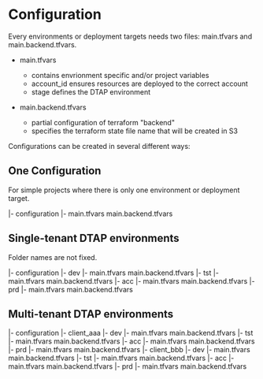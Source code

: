 # Configuration

Every environments or deployment targets needs two files: main.tfvars and main.backend.tfvars.

* main.tfvars
  * contains envrionment specific and/or project variables
  * account_id ensures resources are deployed to the correct account
  * stage defines the DTAP environment

* main.backend.tfvars
  * partial configuration of terraform "backend"
  * specifies the terraform state file name that will be created in S3

Configurations can be created in several different ways:

## One Configuration

For simple projects where there is only one environment or deployment target.

|- configuration
    |-  main.tfvars
        main.backend.tfvars

## Single-tenant DTAP environments

Folder names are not fixed.

|- configuration
    |- dev
        |-  main.tfvars
            main.backend.tfvars
    |- tst
        |-  main.tfvars
            main.backend.tfvars
    |- acc
        |-  main.tfvars
            main.backend.tfvars
    |- prd
        |-  main.tfvars
            main.backend.tfvars

## Multi-tenant DTAP environments

|- configuration
    |- client_aaa
        |- dev
            |-  main.tfvars
                main.backend.tfvars
        |- tst
            |-  main.tfvars
                main.backend.tfvars
        |- acc
            |-  main.tfvars
                main.backend.tfvars
        |- prd
            |-  main.tfvars
                main.backend.tfvars
    |- client_bbb
        |- dev
            |-  main.tfvars
                main.backend.tfvars
        |- tst
            |-  main.tfvars
                main.backend.tfvars
        |- acc
            |-  main.tfvars
                main.backend.tfvars
        |- prd
            |-  main.tfvars
                main.backend.tfvars
